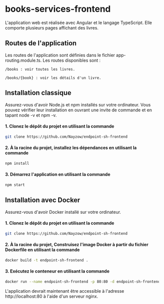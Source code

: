 # books-services-frontend

L'application web est réalisée avec Angular et le langage TypeScript. Elle comporte plusieurs pages affichant des livres.

## Routes de l'application

Les routes de l'application sont définies dans le fichier app-routing.module.ts. Les routes disponibles sont :

```
/books : voir toutes les livres.
```

```
/books/{book} : voir les détails d'un livre.
```

## Installation classique

Assurez-vous d'avoir Node.js et npm installés sur votre ordinateur. Vous pouvez vérifier leur installation en ouvrant une invite de commande et en tapant node -v et npm -v.

#### 1. Clonez le dépôt du projet en utilisant la commande

```bash
git clone https://github.com/Nayzow/endpoint-sh-frontend
```

#### 2. À la racine du projet, installez les dépendances en utilisant la commande

```bash
npm install
```

#### 3. Démarrez l'application en utilisant la commande

```bash
npm start
```

## Installation avec Docker

Assurez-vous d'avoir Docker installé sur votre ordinateur.

#### 1. Clonez le dépôt du projet en utilisant la commande

```bash
git clone https://github.com/Nayzow/endpoint-sh-frontend
```

#### 2. À la racine du projet, Construisez l'image Docker à partir du fichier Dockerfile en utilisant la commande

```bash
docker build -t endpoint-sh-frontend .
```

#### 3. Exécutez le conteneur en utilisant la commande

```bash
docker run --name endpoint-sh-frontend -p 80:80 -d endpoint-sh-frontend
```

L'application devrait maintenant être accessible à l'adresse http://localhost:80 à l'aide d'un serveur nginx.
